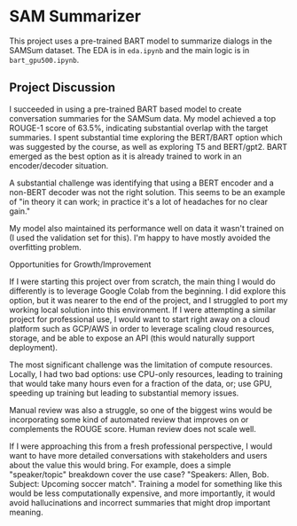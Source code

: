 # SAM Summarizer

This project uses a pre-trained BART model to summarize dialogs in the SAMSum dataset. The EDA is in `eda.ipynb` and the main logic is in `bart_gpu500.ipynb`.

## Project Discussion

I succeeded in using a pre-trained BART based model to create conversation summaries for the SAMSum data. My model achieved a top ROUGE-1 score of 63.5%, indicating substantial overlap with the target summaries. I spent substantial time exploring the BERT/BART option which was suggested by the course, as well as exploring T5 and BERT/gpt2. BART emerged as the best option as it is already trained to work in an encoder/decoder situation.

A substantial challenge was identifying that using a BERT encoder and a non-BERT decoder was not the right solution. This seems to be an example of "in theory it can work; in practice it's a lot of headaches for no clear gain."

My model also maintained its performance well on data it wasn't trained on (I used the validation set for this). I'm happy to have mostly avoided the overfitting problem.

Opportunities for Growth/Improvement

If I were starting this project over from scratch, the main thing I would do differently is to leverage Google Colab from the beginning. I did explore this option, but it was nearer to the end of the project, and I struggled to port my working local solution into this environment. If I were attempting a similar project for professional use, I would want to start right away on a cloud platform such as GCP/AWS in order to leverage scaling cloud resources, storage, and be able to expose an API (this would naturally support deployment).

The most significant challenge was the limitation of compute resources. Locally, I had two bad options: use CPU-only resources, leading to training that would take many hours even for a fraction of the data, or; use GPU, speeding up training but leading to substantial memory issues.

Manual review was also a struggle, so one of the biggest wins would be incorporating some kind of automated review that improves on or complements the ROUGE score. Human review does not scale well.

If I were approaching this from a fresh professional perspective, I would want to have more detailed conversations with stakeholders and users about the value this would bring. For example, does a simple "speaker/topic" breakdown cover the use case? "Speakers: Allen, Bob. Subject: Upcoming soccer match". Training a model for something like this would be less computationally expensive, and more importantly, it would avoid hallucinations and incorrect summaries that might drop important meaning.
